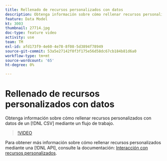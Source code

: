 ```yaml
---
title: Rellenado de recursos personalizados con datos
description: Obtenga información sobre cómo rellenar recursos personalizados con datos de un archivo CSV mediante un flujo de trabajo.
feature: Data Model
kt: 3003
thumbnail: 27714.jpg
doc-type: feature video
activity: use
team: TM
exl-id: afd173f9-4e60-4e78-8f08-5d3894f78949
source-git-commit: 53a5e27142f0f3f175e56d58dc67cb184b81d6a0
workflow-type: tm+mt
source-wordcount: '65'
ht-degree: 0%

---
```


# Rellenado de recursos personalizados con datos

Obtenga información sobre cómo rellenar recursos personalizados con datos de un [!DNL CSV] mediante un flujo de trabajo.

>[!VIDEO](https://video.tv.adobe.com/v/27714?quality=9)

Para obtener más información sobre cómo rellenar recursos personalizados mediante una [!DNL API], consulte la documentación: [Interacción con recursos personalizados](https://experienceleague.adobe.com/docs/campaign-standard/using/working-with-apis/interacting-with-custom-resources.html).
